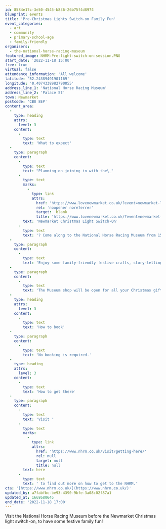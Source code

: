 ```yaml
---
id: 8584e17c-3e50-4545-b836-26b75f4d8974
blueprint: events
title: 'Pre-Christmas Lights Switch-on Family Fun'
event_categories:
  - art
  - community
  - primary-school-age
  - family-friendly
organisers:
  - the-national-horse-racing-museum
featured_image: NHRM-Pre-light-switch-on-session.PNG
start_date: '2022-11-18 15:00'
free: true
virtual: false
attendance_information: 'All welcome'
latitude: '52.24389491901169'
longitude: '0.4074338982790055'
address_line_1: 'National Horse Racing Museum'
address_line_2: 'Palace St'
town: Newmarket
postcode: 'CB8 8EP'
content_area:
  -
    type: heading
    attrs:
      level: 3
    content:
      -
        type: text
        text: 'What to expect'
  -
    type: paragraph
    content:
      -
        type: text
        text: "Planning on joining in with the\_"
      -
        type: text
        marks:
          -
            type: link
            attrs:
              href: 'https://www.lovenewmarket.co.uk/?event=newmarket-lights-switch-on'
              rel: 'noopener noreferrer'
              target: _blank
              title: 'https://www.lovenewmarket.co.uk/?event=newmarket-lights-switch-on'
        text: 'Newmarket Christmas Light Switch-On'
      -
        type: text
        text: '? Come along to the National Horse Racing Museum from 15:00 to 17:00 for some family fun before of the big event! The museum will be staying open for an extra hour ahead of the Christmas Light Switch-On.'
  -
    type: paragraph
    content:
      -
        type: text
        text: 'Enjoy some family-friendly festive crafts, story-telling and a candy cane trail around Trainer''s House and King''s Yard! Perfect to keep your little ones entertained before the switch-on at 19:00.'
  -
    type: paragraph
    content:
      -
        type: text
        text: 'The Museum shop will be open for all your Christmas gift needs and The Bakery located in the King''s Yard will also be open, selling refreshments. '
  -
    type: heading
    attrs:
      level: 3
    content:
      -
        type: text
        text: 'How to book'
  -
    type: paragraph
    content:
      -
        type: text
        text: 'No booking is required.'
  -
    type: heading
    attrs:
      level: 3
    content:
      -
        type: text
        text: 'How to get there'
  -
    type: paragraph
    content:
      -
        type: text
        text: 'Visit '
      -
        type: text
        marks:
          -
            type: link
            attrs:
              href: 'https://www.nhrm.co.uk/visit/getting-here/'
              rel: null
              target: null
              title: null
        text: here
      -
        type: text
        text: ' to find out more on how to get to the NHRM.'
cta: '[https://www.nhrm.co.uk/](https://www.nhrm.co.uk/)'
updated_by: a7fabfbc-be93-4390-9bfe-3a08c02f87a1
updated_at: 1668680645
end_date: '2022-11-18 17:00'
---
```

Visit the National Horse Racing Museum before the Newmarket Christmas light switch-on, to have some festive family fun!